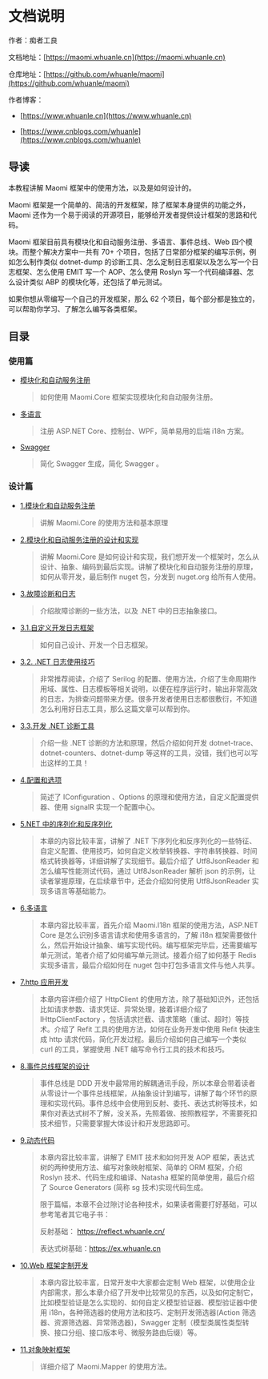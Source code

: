 # 文档说明

作者：痴者工良

文档地址：[https://maomi.whuanle.cn](https://maomi.whuanle.cn)

仓库地址：[https://github.com/whuanle/maomi](https://github.com/whuanle/maomi)

作者博客：

* [https://www.whuanle.cn](https://www.whuanle.cn)

* [https://www.cnblogs.com/whuanle](https://www.cnblogs.com/whuanle)



## 导读

本教程讲解 Maomi 框架中的使用方法，以及是如何设计的。

Maomi 框架是一个简单的、简洁的开发框架，除了框架本身提供的功能之外，Maomi 还作为一个易于阅读的开源项目，能够给开发者提供设计框架的思路和代码。

Maomi 框架目前具有模块化和自动服务注册、多语言、事件总线、Web 四个模块。而整个解决方案中一共有 70+ 个项目，包括了日常部分框架的编写示例，例如怎么制作类似 dotnet-dump 的诊断工具、怎么定制日志框架以及怎么写一个日志框架、怎么使用 EMIT 写一个 AOP、怎么使用 Roslyn 写一个代码编译器、怎么设计类似 ABP 的模块化等，还包括了单元测试。

如果你想从零编写一个自己的开发框架，那么 62 个项目，每个部分都是独立的，可以帮助你学习、了解怎么编写各类框架。



## 目录

### 使用篇

* [模块化和自动服务注册](./start/1.module.md)

  > 如何使用 Maomi.Core 框架实现模块化和自动服务注册。

* [多语言](./start/2.i18n.md)

  > 注册 ASP.NET Core、控制台、WPF，简单易用的后端 i18n 方案。

* [Swagger](./start/3.swagger.md)

  > 简化 Swagger 生成，简化 Swagger 。

### 设计篇

* [1.模块化和自动服务注册](1.module.md) 

  > 讲解 Maomi.Core 的使用方法和基本原理

* [2.模块化和自动服务注册的设计和实现](2.design_module.md) 

  > 讲解 Maomi.Core 是如何设计和实现，我们想开发一个框架时，怎么从设计、抽象、编码到最后实现。讲解了模块化和自动服务注册的原理，如何从零开发，最后制作 nuget 包，分发到 nuget.org 给所有人使用。

* [3.故障诊断和日志](3.0.gz_log.md)

  > 介绍故障诊断的一些方法，以及 .NET 中的日志抽象接口。

* [3.1.自定义开发日志框架](3.1.design_log.md)

  > 如何自己设计、开发一个日志框架。

* [3.2. .NET 日志使用技巧](3.2.serilog.md)

  > 非常推荐阅读，介绍了 Serilog 的配置、使用方法，介绍了生命周期作用域、属性、日志模板等相关说明，以便在程序运行时，输出非常高效的日志，为排查问题带来方便。很多开发者使用日志都很敷衍，不知道怎么利用好日志工具，那么这篇文章可以帮到你。

* [3.3.开发 .NET 诊断工具](3.3.diagostics.md)

  > 介绍一些 .NET 诊断的方法和原理，然后介绍如何开发 dotnet-trace、dotnet-counters、dotnet-dump 等这样的工具，没错，我们也可以写出这样的工具！

* [4.配置和选项](4.pz.md)

  > 简述了 IConfiguration 、Options 的原理和使用方法，自定义配置提供器、使用 signalR 实现一个配置中心。

* [5.NET 中的序列化和反序列化](5.xlh.md)

  > 本章的内容比较丰富，讲解了 .NET 下序列化和反序列化的一些特征、自定义配置、使用技巧，如何自定义枚举转换器、字符串转换器、时间格式转换器等，详细讲解了实现细节。最后介绍了 Utf8JsonReader 和怎么编写性能测试代码，通过 Utf8JsonReader 解析 json 的示例，让读者掌握原理，在后续章节中，还会介绍如何使用 Utf8JsonReader 实现多语言等基础能力。

* [6.多语言](6.i18n.md)

  > 本章内容比较丰富，首先介绍 Maomi.I18n 框架的使用方法，ASP.NET Core 是怎么识别多语言请求和使用多语言的，了解 i18n 框架需要做什么，然后开始设计抽象、编写实现代码。编写框架完毕后，还需要编写单元测试，笔者介绍了如何编写单元测试。接着介绍了如何基于 Redis 实现多语言，最后介绍如何在 nuget 包中打包多语言文件与他人共享。

* [7.http 应用开发](7.http.md)

  > 本章内容详细介绍了 HttpClient 的使用方法，除了基础知识外，还包括比如请求参数、请求凭证、异常处理，接着详细介绍了 IHttpClientFactory ，包括请求拦截、请求策略（重试、超时）等技术。介绍了 Refit 工具的使用方法，如何在业务开发中使用 Refit 快速生成 http 请求代码，简化开发过程。最后介绍如何自己编写一个类似 curl 的工具，掌握使用 .NET 编写命令行工具的技术和技巧。

* [8.事件总线框架的设计](8.event.md)

  > 事件总线是 DDD 开发中最常用的解耦通讯手段，所以本章会带着读者从零设计一个事件总线框架，从抽象设计到编写，讲解了每个环节的原理和实现代码。事件总线中会使用到反射、委托、表达式树等技术，如果你对表达式树不了解，没关系，先照着做、按照教程学，不需要死扣技术细节，只需要掌握大体设计和开发思路即可。

* [9.动态代码](9.dt.md)

  > 本章内容比较丰富，讲解了 EMIT 技术和如何开发 AOP 框架，表达式树的两种使用方法、编写对象映射框架、简单的 ORM 框架，介绍 Roslyn 技术、代码生成和编译、Natasha 框架的简单使用，最后介绍了 Source Generators (简称 sg 技术)实现代码生成。
  >
  > 限于篇幅，本章不会过隙讨论各种技术，如果读者需要打好基础，可以参考笔者其它电子书：
  >
  > 反射基础： https://reflect.whuanle.cn/
  >
  > 表达式树基础：https://ex.whuanle.cn

* [10.Web 框架定制开发](10.web.md)

  > 本章内容比较丰富，日常开发中大家都会定制 Web 框架，以使用企业内部需求，那么本章介绍了开发中比较常见的东西，以及如何定制它，比如模型验证是怎么实现的、如何自定义模型验证器、模型验证器中使用 i18n，各种筛选器的使用方法和技巧、定制开发筛选器(Action 筛选器、资源筛选器、异常筛选器)，Swagger 定制（模型类属性类型转换、接口分组、接口版本号、微服务路由后缀）等。

* [11.对象映射框架](11.mapper.md)

  > 详细介绍了 Maomi.Mapper 的使用方法。